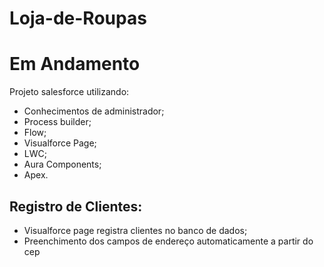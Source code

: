 # Loja-de-Roupas
# Em Andamento
Projeto salesforce utilizando:
* Conhecimentos de administrador;
* Process builder;
* Flow; 
* Visualforce Page;
* LWC;
* Aura Components;
* Apex.
## Registro de Clientes:
* Visualforce page registra clientes no banco de dados;
* Preenchimento dos campos de endereço automaticamente a partir do cep
